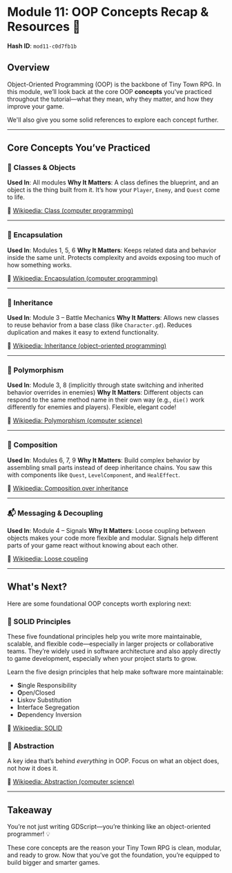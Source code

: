 # Module 11: OOP Concepts Recap & Resources 🧩&#x20;

**Hash ID**: `mod11-c0d7fb1b`

## Overview

Object-Oriented Programming (OOP) is the backbone of Tiny Town RPG. In this module, we’ll look back at the core OOP **concepts** you've practiced throughout the tutorial—what they mean, why they matter, and how they improve your game.

We'll also give you some solid references to explore each concept further.

---

## Core Concepts You’ve Practiced

### 🧱 Classes & Objects

**Used In**: All modules
**Why It Matters**: A class defines the blueprint, and an object is the thing built from it. It’s how your `Player`, `Enemy`, and `Quest` come to life.

🔗 [Wikipedia: Class (computer programming)](https://en.wikipedia.org/wiki/Class_%28computer_programming%29)

---

### 🧠 Encapsulation

**Used In**: Modules 1, 5, 6
**Why It Matters**: Keeps related data and behavior inside the same unit. Protects complexity and avoids exposing too much of how something works.

🔗 [Wikipedia: Encapsulation (computer programming)](https://en.wikipedia.org/wiki/Encapsulation_%28computer_programming%29)

---

### 🔁 Inheritance

**Used In**: Module 3 – Battle Mechanics
**Why It Matters**: Allows new classes to reuse behavior from a base class (like `Character.gd`). Reduces duplication and makes it easy to extend functionality.

🔗 [Wikipedia: Inheritance (object-oriented programming)](https://en.wikipedia.org/wiki/Inheritance_%28object-oriented_programming%29)

---

### 🧬 Polymorphism

**Used In**: Module 3, 8 (implicitly through state switching and inherited behavior overrides in enemies)
**Why It Matters**: Different objects can respond to the same method name in their own way (e.g., `die()` work differently for enemies and players). Flexible, elegant code!

🔗 [Wikipedia: Polymorphism (computer science)](https://en.wikipedia.org/wiki/Polymorphism_%28computer_science%29)

---

### 🧩 Composition

**Used In**: Modules 6, 7, 9
**Why It Matters**: Build complex behavior by assembling small parts instead of deep inheritance chains. You saw this with components like `Quest`, `LevelComponent`, and `HealEffect`.

🔗 [Wikipedia: Composition over inheritance](https://en.wikipedia.org/wiki/Composition_over_inheritance)

---

### 📬 Messaging & Decoupling

**Used In**: Module 4 – Signals
**Why It Matters**: Loose coupling between objects makes your code more flexible and modular. Signals help different parts of your game react without knowing about each other.

🔗 [Wikipedia: Loose coupling](https://en.wikipedia.org/wiki/Loose_coupling)

---

## What's Next?

Here are some foundational OOP concepts worth exploring next:

### 🧼 SOLID Principles

These five foundational principles help you write more maintainable, scalable, and flexible code—especially in larger projects or collaborative teams. They’re widely used in software architecture and also apply directly to game development, especially when your project starts to grow.

Learn the five design principles that help make software more maintainable:

- **S**ingle Responsibility
- **O**pen/Closed
- **L**iskov Substitution
- **I**nterface Segregation
- **D**ependency Inversion

🔗 [Wikipedia: SOLID](https://en.wikipedia.org/wiki/SOLID)

### 🧪 Abstraction

A key idea that’s behind _everything_ in OOP. Focus on what an object does, not how it does it.

🔗 [Wikipedia: Abstraction (computer science)](https://en.wikipedia.org/wiki/Abstraction_%28computer_science%29)

---

## Takeaway

You’re not just writing GDScript—you’re thinking like an object-oriented programmer! 💡

These core concepts are the reason your Tiny Town RPG is clean, modular, and ready to grow. Now that you’ve got the foundation, you’re equipped to build bigger and smarter games.
